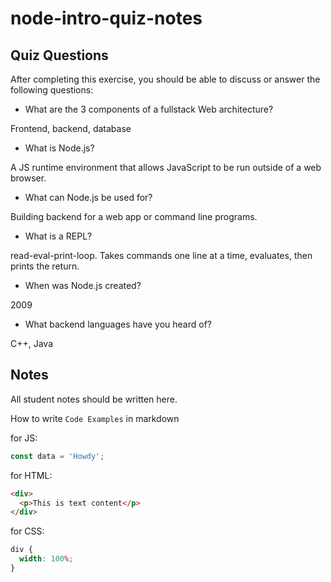 # node-intro-quiz-notes

## Quiz Questions

After completing this exercise, you should be able to discuss or answer the following questions:

- What are the 3 components of a fullstack Web architecture?

Frontend, backend, database

- What is Node.js?

A JS runtime environment that allows JavaScript to be run outside of a web browser.

- What can Node.js be used for?

Building backend for a web app or command line programs.

- What is a REPL?

read-eval-print-loop. Takes commands one line at a time, evaluates, then prints the return.

- When was Node.js created?

2009

- What backend languages have you heard of?

C++, Java

## Notes

All student notes should be written here.

How to write `Code Examples` in markdown

for JS:

```javascript
const data = 'Howdy';
```

for HTML:

```html
<div>
  <p>This is text content</p>
</div>
```

for CSS:

```css
div {
  width: 100%;
}
```
